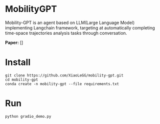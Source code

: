 # MobilityGPT
Mobility-GPT is an agent based on LLM(Large Language Model) implementing Langchain framework, targeting at automatically completing time-space trajectories analysis tasks through conversation.

**Paper:** []

# Install

```
git clone https://github.com/XiaoLeGG/mobility-gpt.git
cd mobility-gpt
conda create -n mobility-gpt --file requirements.txt
```

# Run

```
python gradio_demo.py
```